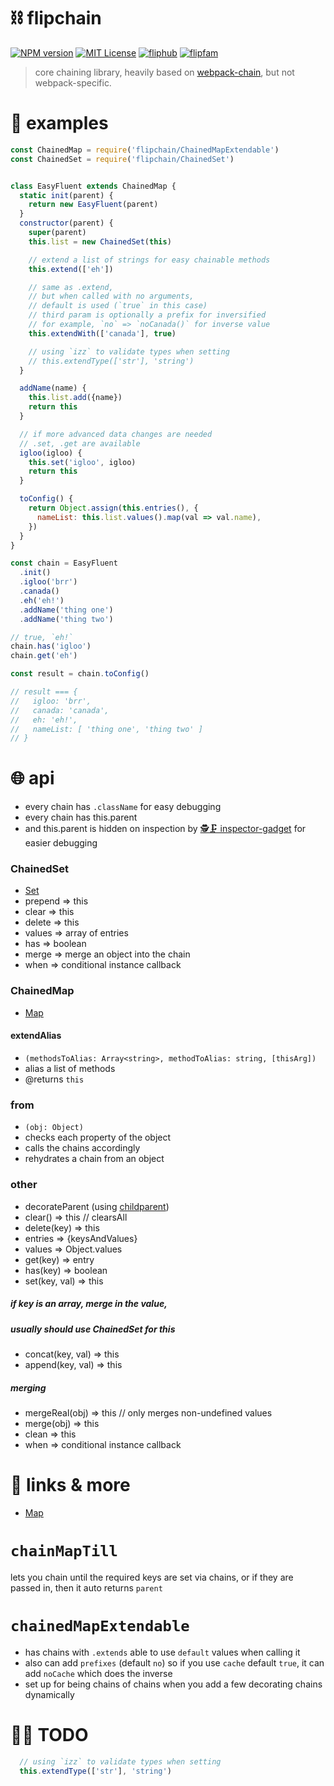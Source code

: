 # ⛓ flipchain

[![NPM version][flipchain-npm-image]][flipchain-npm-url]
[![MIT License][license-image]][license-url]
[![fliphub][gitter-badge]][gitter-url]
[![flipfam][flipfam-image]][flipfam-url]

[flipchain-npm-image]: https://img.shields.io/npm/v/flipchain.svg
[flipchain-npm-url]: https://npmjs.org/package/flipchain
[license-image]: http://img.shields.io/badge/license-MIT-blue.svg?style=flat
[license-url]: https://spdx.org/licenses/MIT
[gitter-badge]: https://img.shields.io/gitter/room/fliphub/pink.svg
[gitter-url]: https://gitter.im/fliphub/Lobby
[flipfam-image]: https://img.shields.io/badge/%F0%9F%8F%97%20%F0%9F%92%A0-flipfam-9659F7.svg
[flipfam-url]: https://www.npmjs.com/package/flipfam


> core chaining library, heavily based on  [webpack-chain](https://github.com/mozilla-rpweb/webpack-chain), but not webpack-specific.


# 📘 examples


```js
const ChainedMap = require('flipchain/ChainedMapExtendable')
const ChainedSet = require('flipchain/ChainedSet')


class EasyFluent extends ChainedMap {
  static init(parent) {
    return new EasyFluent(parent)
  }
  constructor(parent) {
    super(parent)
    this.list = new ChainedSet(this)

    // extend a list of strings for easy chainable methods
    this.extend(['eh'])

    // same as .extend,
    // but when called with no arguments,
    // default is used (`true` in this case)
    // third param is optionally a prefix for inversified
    // for example, `no` => `noCanada()` for inverse value
    this.extendWith(['canada'], true)

    // using `izz` to validate types when setting
    // this.extendType(['str'], 'string')
  }

  addName(name) {
    this.list.add({name})
    return this
  }

  // if more advanced data changes are needed
  // .set, .get are available
  igloo(igloo) {
    this.set('igloo', igloo)
    return this
  }

  toConfig() {
    return Object.assign(this.entries(), {
      nameList: this.list.values().map(val => val.name),
    })
  }
}

const chain = EasyFluent
  .init()
  .igloo('brr')
  .canada()
  .eh('eh!')
  .addName('thing one')
  .addName('thing two')

// true, `eh!`
chain.has('igloo')
chain.get('eh')

const result = chain.toConfig()

// result === {
//   igloo: 'brr',
//   canada: 'canada',
//   eh: 'eh!',
//   nameList: [ 'thing one', 'thing two' ]
// }

```




# 🌐 api
- every chain has `.className` for easy debugging
- every chain has this.parent
- and this.parent is hidden on inspection by [🕵🗜 inspector-gadget](https://www.npmjs.com/package/inspector-gadget) for easier debugging

### ChainedSet
- [Set](https://developer.mozilla.org/en/docs/Web/JavaScript/Reference/Global_Objects/Set)
- prepend => this
- clear => this
- delete => this
- values => array of entries
- has => boolean
- merge => merge an object into the chain
- when => conditional instance callback

### ChainedMap
- [Map](https://developer.mozilla.org/en/docs/Web/JavaScript/Reference/Global_Objects/Map)

#### extendAlias
- `(methodsToAlias: Array<string>, methodToAlias: string, [thisArg])`
- alias a list of methods
- @returns `this`

### from
- `(obj: Object)`
- checks each property of the object
- calls the chains accordingly
- rehydrates a chain from an object


### other
- decorateParent (using [childparent](https://www.npmjs.com/package/childparent))
- clear() => this // clearsAll
- delete(key) => this
- entries => {keysAndValues}
- values => Object.values
- get(key) => entry
- has(key) => boolean
- set(key, val) => this

##### if key is an array, merge in the value,
##### usually should use ChainedSet for this
- concat(key, val) => this
- append(key, val) => this

##### merging
- mergeReal(obj) => this // only merges non-undefined values
- merge(obj) => this
- clean => this
- when => conditional instance callback




# 🔗 links & more

- [Map](https://developer.mozilla.org/en/docs/Web/JavaScript/Reference/Global_Objects/Map)

#  `chainMapTill`
lets you chain until the required keys are set via chains, or if they are passed in, then it auto returns `parent`

# `chainedMapExtendable`
- has chains with `.extends` able to use `default` values when calling it
- also can add `prefixes` (default `no`) so if you use `cache` default `true`, it can add `noCache` which does the inverse
- set up for being chains of chains when you add a few decorating chains dynamically


# 📝🌊 TODO

```js
  // using `izz` to validate types when setting
  this.extendType(['str'], 'string')
```
